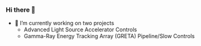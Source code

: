 ### Hi there 👋

- 🔭 I’m currently working on two projects
  - Advanced Light Source Accelerator Controls
  - Gamma-Ray Energy Tracking Array (GRETA) Pipeline/Slow Controls

<!--
**tynanford/tynanford** is a ✨ _special_ ✨ repository because its `README.md` (this file) appears on your GitHub profile.

Here are some ideas to get you started:

- 🔭 I’m currently working on ...
- 🌱 I’m currently learning ...
- 👯 I’m looking to collaborate on ...
- 🤔 I’m looking for help with ...
- 💬 Ask me about ...
- 📫 How to reach me: ...
- 😄 Pronouns: ...
- ⚡ Fun fact: ...
-->
